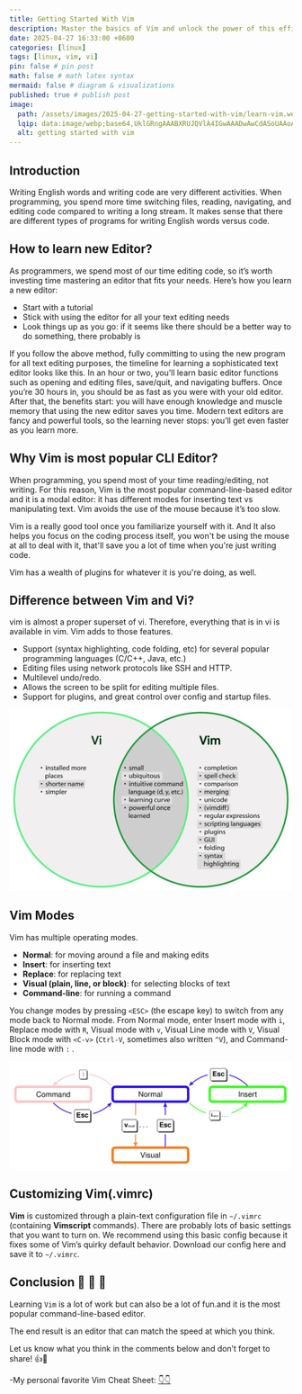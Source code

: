 ```yaml
---
title: Getting Started With Vim
description: Master the basics of Vim and unlock the power of this efficient text editor. This guide covers essential commands and tips to help you get started with Vim quickly and easily.
date: 2025-04-27 16:33:00 +0600
categories: [linux]
tags: [linux, vim, vi]
pin: false # pin post
math: false # math latex syntax
mermaid: false # diagram & visualizations
published: true # publish post
image:
  path: /assets/images/2025-04-27-getting-started-with-vim/learn-vim.webp
  lqip: data:image/webp;base64,UklGRngAAABXRUJQVlA4IGwAAADwAwCdASoUAAoAPzmGuVOvKSWisAgB4CcJQBkTAz8y+5r3tJ3dsOoAAPkIlFgk153fdxiiU95KdLTy1+2TzU+Zc/Qk0sHaKmu5Jav9YvuutaIIzEC/61Xxkm3SAliOch3/CSyyEWbnM2OgAAA=
  alt: getting started with vim
---
```


## Introduction

Writing English words and writing code are very different activities. 
When programming, you spend more time switching files, reading, navigating, and editing code compared to writing a long stream. 
It makes sense that there are different types of programs for writing English words versus code.


## How to learn new Editor?


As programmers, we spend most of our time editing code, so it’s worth investing time mastering an editor that fits your needs. 
Here’s how you learn a new editor:

* Start with a tutorial
* Stick with using the editor for all your text editing needs 
* Look things up as you go: if it seems like there should be a better way to do something, there probably is


If you follow the above method, fully committing to using the new program for all text editing purposes, 
the timeline for learning a sophisticated text editor looks like this. 
In an hour or two, you’ll learn basic editor functions such as opening and editing files, save/quit, and navigating buffers. 
Once you’re 30 hours in, you should be as fast as you were with your old editor. 
After that, the benefits start: you will have enough knowledge and muscle memory that using the new editor saves you time. 
Modern text editors are fancy and powerful tools, so the learning never stops: you’ll get even faster as you learn more.


## Why Vim is most popular CLI Editor?


When programming, you spend most of your time reading/editing, not writing. 
For this reason, Vim is the most popular command-line-based editor and it is a modal editor: it has different modes for inserting text vs manipulating text. 
Vim avoids the use of the mouse because it’s too slow.

Vim is a really good tool once you familiarize yourself with it. And It also helps you focus on the coding process itself, 
you won't be using the mouse at all to deal with it, that'll save you a lot of time when you're just writing code.
 
Vim has a wealth of plugins for whatever it is you're doing, as well.


## Difference between Vim and Vi?


vim is almost a proper superset of vi. Therefore, everything that is in vi is available in vim.
Vim adds to those features.
* Support (syntax highlighting, code folding, etc) for several popular programming languages (C/C++, Java, etc.)
* Editing files using network protocols like SSH and HTTP.
* Multilevel undo/redo.
* Allows the screen to be split for editing multiple files.
* Support for plugins, and great control over config and startup files.

![Difference between Vim and Vi](/assets/images/2025-04-27-getting-started-with-vim/vim-vs-vi.webp)

## Vim Modes


Vim has multiple operating modes.

* __Normal__: for moving around a file and making edits
* __Insert__: for inserting text
* __Replace__: for replacing text
* __Visual (plain, line, or block)__: for selecting blocks of text
* __Command-line__: for running a command


You change modes by pressing `<ESC>` (the escape key) to switch from any mode back to Normal mode. 
From Normal mode, enter Insert mode with `i`, Replace mode with `R`, Visual mode with `v`, Visual Line mode with `V`, 
Visual Block mode with `<C-v>` (`Ctrl-V`, sometimes also written `^V`), and Command-line mode with `:` .

![vim modes](/assets/images/2025-04-27-getting-started-with-vim/Vim-modes.webp)

## Customizing Vim(.vimrc)


**Vim** is customized through a plain-text configuration file in `~/.vimrc` (containing **Vimscript** commands). 
There are probably lots of basic settings that you want to turn on. 
We recommend using this basic config because it fixes some of Vim’s quirky default behavior. 
Download our config here and save it to `~/.vimrc`.

<script src="https://gist.github.com/d2732f5c092107c3376bdc0a7d576821.js"></script>



## Conclusion  🚀 🚀 🚀


Learning `Vim` is a lot of work but can also be a lot of fun.and it is the most popular command-line-based editor.

The end result is an editor that can match the speed at which you think.


Let us know what you think in the comments below and don’t forget to share! 👍🤙

-My personal favorite Vim Cheat Sheet: [👇👇](https://devhints.io/vim)
